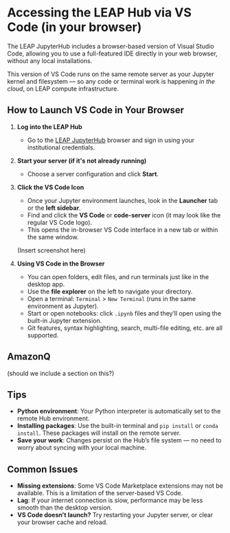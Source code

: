 # Accessing the LEAP Hub via VS Code (in your browser)

The LEAP JupyterHub includes a browser-based version of Visual Studio Code, allowing you to use a full-featured IDE directly in your web browser, without any local installations.

This version of VS Code runs on the same remote server as your Jupyter kernel and filesystem — so any code or terminal work is happening *in the cloud*, on LEAP compute infrastructure.

## How to Launch VS Code in Your Browser

1. **Log into the LEAP Hub**

    - Go to the [LEAP JupyterHub](https://hub.leap.columbia.edu) browser and sign in using your institutional credentials.

1. **Start your server (if it's not already running)**

    - Choose a server configuration and click **Start**.

1. **Click the VS Code Icon**

    - Once your Jupyter environment launches, look in the **Launcher** tab or the **left sidebar**.
    - Find and click the **VS Code** or **code-server** icon (it may look like the regular VS Code logo).
    - This opens the in-browser VS Code interface in a new tab or within the same window.

    (Insert screenshot here)

1. **Using VS Code in the Browser**

    - You can open folders, edit files, and run terminals just like in the desktop app.
    - Use the **file explorer** on the left to navigate your directory.
    - Open a terminal: `Terminal` > `New Terminal` (runs in the same environment as Jupyter).
    - Start or open notebooks: click `.ipynb` files and they’ll open using the built-in Jupyter extension.
    - Git features, syntax highlighting, search, multi-file editing, etc. are all supported.

## AmazonQ

(should we include a section on this?)

## Tips

- **Python environment**: Your Python interpreter is automatically set to the remote Hub environment.
- **Installing packages**: Use the built-in terminal and `pip install` or `conda install`. These packages will install on the remote server.
- **Save your work**: Changes persist on the Hub’s file system — no need to worry about syncing with your local machine.

## Common Issues

- **Missing extensions**: Some VS Code Marketplace extensions may not be available. This is a limitation of the server-based VS Code.
- **Lag**: If your internet connection is slow, performance may be less smooth than the desktop version.
- **VS Code doesn’t launch?** Try restarting your Jupyter server, or clear your browser cache and reload.
